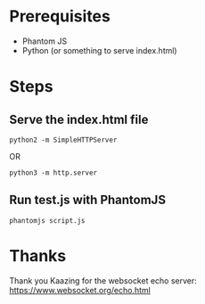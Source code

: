 # Prerequisites

* Phantom JS
* Python (or something to serve index.html)

# Steps

## Serve the index.html file

`python2 -m SimpleHTTPServer`

OR

`python3 -m http.server`

## Run test.js with PhantomJS

`phantomjs script.js`

# Thanks

Thank you Kaazing for the websocket echo server: https://www.websocket.org/echo.html
